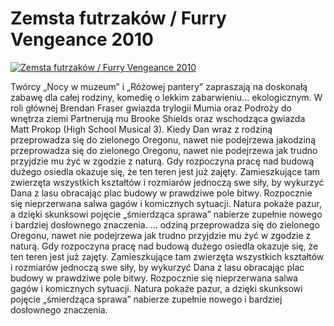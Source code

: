 Zemsta futrzaków / Furry Vengeance 2010 
=============
[![Zemsta futrzaków / Furry Vengeance 2010 ](http://vidos.pl/images/player.gif)](http://vidos.pl/zemsta-futrzakow-furry-vengeance-2010)

 Twórcy „Nocy w muzeum” i „Różowej pantery” zapraszają na doskonałą zabawę dla całej rodziny, komedię o lekkim zabarwieniu... ekologicznym. W roli głównej Brendan Fraser gwiazda trylogii Mumia oraz Podroży do wnętrza ziemi Partnerują mu Brooke Shields oraz wschodząca gwiazda Matt Prokop (High School Musical 3). Kiedy Dan wraz z rodziną przeprowadza się do zielonego Oregonu, nawet nie podejrzewa jakodziną przeprowadza się do zielonego Oregonu, nawet nie podejrzewa jak trudno przyjdzie mu żyć w zgodzie z naturą. Gdy rozpoczyna pracę nad budową dużego osiedla okazuje się, że ten teren jest już zajęty. Zamieszkujące tam zwierzęta wszystkich kształtów i rozmiarów jednoczą swe siły, by wykurzyć Dana z lasu obracając plac budowy w prawdziwe pole bitwy. Rozpocznie się nieprzerwana salwa gagów i komicznych sytuacji. Natura pokaże pazur, a dzięki skunksowi pojęcie „śmierdząca sprawa” nabierze zupełnie nowego i bardziej dosłownego znaczenia.  ... odziną przeprowadza się do zielonego Oregonu, nawet nie podejrzewa jak trudno przyjdzie mu żyć w zgodzie z naturą. Gdy rozpoczyna pracę nad budową dużego osiedla okazuje się, że ten teren jest już zajęty. Zamieszkujące tam zwierzęta wszystkich kształtów i rozmiarów jednoczą swe siły, by wykurzyć Dana z lasu obracając plac budowy w prawdziwe pole bitwy. Rozpocznie się nieprzerwana salwa gagów i komicznych sytuacji. Natura pokaże pazur, a dzięki skunksowi pojęcie „śmierdząca sprawa” nabierze zupełnie nowego i bardziej dosłownego znaczenia.
